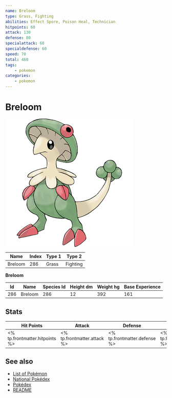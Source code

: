 ```yaml
---
name: Breloom
type: Grass, Fighting
abilities: Effect Spore, Poison Heal, Technician
hitpoints: 60
attack: 130
defense: 80
specialattack: 60
specialdefense: 60
speed: 70
total: 460
tags:
    - pokemon
categories:
    - pokemon
---
```


# Breloom


![Breloom](images/286.png)

| **Name** | **Index** | **Type 1** | **Type 2** |
|----|----|----|----|
| Breloom | 286 | Grass | Fighting  |

**Breloom** 




| **Id** | **Name** | **Species Id** | **Height dm** | **Weight hg** | **Base Experience** |
|--------|----------|----------------|------------|------------|---------------------|
| 286 | Breloom | 286 | 12 | 392 | 161 |



## Stats

| **Hit Points** | **Attack** | **Defense** | **Special Attack** | **Special Defense** | **Speed** | **Total** |
|----------------|------------|-------------|--------------------|---------------------|-----------|-----------|
| <% tp.frontmatter.hitpoints %> | <% tp.frontmatter.attack %> | <% tp.frontmatter.defense %> | <% tp.frontmatter.specialattack %> | <% tp.frontmatter.specialdefense %> | <% tp.frontmatter.speed %> | <% tp.frontmatter.total %> |

## See also

- [List of Pokémon](../pokemon.md)
- [National Pokédex](../national_pokedex.md)
- [Pokédex](../pokedex.md)
- [README](../README.md)
